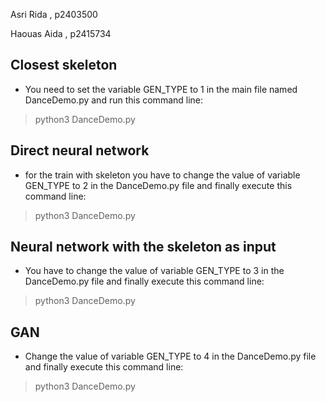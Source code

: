 Asri Rida , p2403500

Haouas Aida , p2415734


## Closest skeleton
- You need to set the variable GEN_TYPE to 1 in the main file named DanceDemo.py and run this command line:
> python3 DanceDemo.py

## Direct neural network 
- for the train with skeleton you have to change the value of variable GEN_TYPE to 2 in the DanceDemo.py file and finally execute this command line:
> python3 DanceDemo.py
## Neural network with the skeleton as input
- You have to change the value of variable GEN_TYPE to 3 in the DanceDemo.py file and finally execute this command line:
> python3 DanceDemo.py

## GAN  
- Change the value of variable GEN_TYPE to 4 in the DanceDemo.py file and finally execute this command line:
> python3 DanceDemo.py

